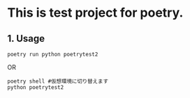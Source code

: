 # This is test project for poetry.
## 1. Usage
```
poetry run python poetrytest2
```
OR
```
poetry shell #仮想環境に切り替えます
python poetrytest2
```
